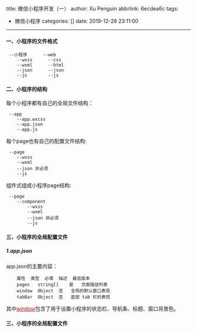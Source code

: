 title: 微信小程序开发（一）
author: Xu Penguin
abbrlink: 6ecdea6c
tags:
  - 微信小程序
categories: []
date: 2019-12-28 23:11:00
---
#### 一、小程序的文件格式
```
 --小程序 		--web
 	--wxss 		--css
 	--wxml 		--html
 	--json 		--json
 	--js 		--js
```
#### 二、小程序的结构
每个小程序都有自己的全局文件结构：
```
 --app
 	--app.wxcss
 	--app.json
 	--app.js
```
每个page也有自己的配置文件结构:
```
 --page
 	--wxss 
 	--wxml 
 	--json 非必须
 	--js 
```
组件式组成小程序page结构:
```
 --page
 	--component
 		--wxss 
 		--wxml 
 		--json 非必须
 		--js 
```
#### 三、小程序的全局配置文件
##### 1.app.json
app.json的主要内容：
```
	属性	类型	必填	描述	最低版本
	pages	string[]	是	页面路径列表	
	window	Object	否	全局的默认窗口表现	
	tabBar	Object	否	底部 tab 栏的表现
```
其中[<font color=red >window</font>](https://developers.weixin.qq.com/miniprogram/dev/reference/configuration/app.html)包含了用于设置小程序的状态栏、导航条、标题、窗口背景色。
#### 三、小程序的全局配置文件



